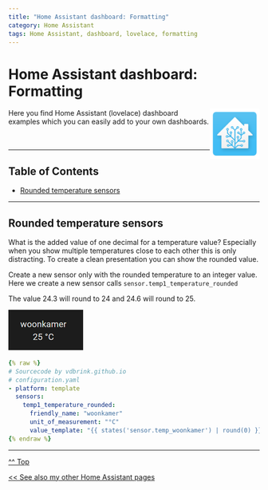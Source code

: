 ```yaml
---
title: "Home Assistant dashboard: Formatting"
category: Home Assistant
tags: Home Assistant, dashboard, lovelace, formatting
---
```

# Home Assistant dashboard: Formatting

<a href="index"><img src="images/home_assistant_logo.png" style="float: right;" alt="Home Assistant logo" height="100px"></a>

Here you find Home Assistant (lovelace) dashboard examples which you can easily add to your own dashboards.
<br/><br/><br/>

---
## Table of Contents
<!-- TOC -->
* [Rounded temperature sensors](#rounded-temperature-sensors)
<!-- TOC -->

---

## Rounded temperature sensors

What is the added value of one decimal for a temperature value? Especially when you show multiple temperatures close to each other this is only distracting. To create a clean presentation you can show the rounded value.

Create a new sensor only with the rounded temperature to an integer value.
Here we create a new sensor calls `sensor.temp1_temperature_rounded`

The value 24.3 will round to 24 and 24.6 will round to 25.

![Rounded temperature value](images/rounded_value.png)
```yaml
{% raw %}
# Sourcecode by vdbrink.github.io
# configuration.yaml
- platform: template
  sensors:
    temp1_temperature_rounded:
      friendly_name: "woonkamer"
      unit_of_measurement: "°C"
      value_template: "{{ states('sensor.temp_woonkamer') | round(0) }}"
{% endraw %}
```

---
[^^ Top](#table-of-contents)

[<< See also my other Home Assistant pages](index)